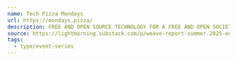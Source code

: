```yaml
---
name: Tech Pizza Mondays
url: https://mondays.pizza/
description: FREE AND OPEN SOURCE TECHNOLOGY FOR A FREE AND OPEN SOCIETY
source: https://lightmorning.substack.com/p/weave-report-summer-2025-edition
tags:
  - type/event-series
---
```

